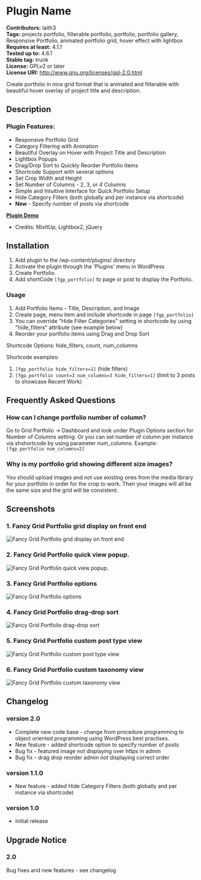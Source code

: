 # Plugin Name 
**Contributors:** laith3  
**Tags:** projects portfolio, filterable portfolio, portfolio, portfolio gallery, Responsive Portfolio, animated portfolio grid, hover effect with lightbox  
**Requires at least:** 4.1.1  
**Tested up to:** 4.6.1  
**Stable tag:** trunk  
**License:** GPLv2 or later  
**License URI:** http://www.gnu.org/licenses/gpl-2.0.html  

Create portfolio in nice grid format that is animated and filterable with beautiful hover overlay of project title and description.


## Description 

### Plugin Features:

* Responsive Portfolio Grid
* Category Filtering with Animation
* Beautiful Overlay on Hover with Project Title and Description
* Lightbox Popups
* Drag/Drop Sort to Quickly Reorder Portfolio Items
* Shortcode Support with several options
* Set Crop Width and Height
* Set Number of Columns - 2, 3, or 4 Columns
* Simple and Intuitive Interface for Quick Portfolio Setup
* Hide Category Filters (both globally and per instance via shortcode)
* **New** - Specify number of posts via shortcode


**[Plugin Demo](http://www.sinawiwebdesign.com/wordpress-plugins/fancy-grid-portfolio/)**


* Credits: MixItUp, Lightbox2, jQuery


## Installation 

1. Add plugin to the /wp-content/plugins/ directory
1. Activate the plugin through the 'Plugins' menu in WordPress
1. Create Portfolio.
1. Add shortCode `[fgp_portfolio]` to page or post to display the Portfolio.


### Usage

1. Add Portfolio Items - Title, Description, and Image
1. Create page, menu item and include shortcode in page	`[fgp_portfolio]`
1. You can override "Hide Filter Categories" setting in shortcode by using "hide_filters" attribute (see example below)
1. Reorder your portfolio items using Drag and Drop Sort

Shortcode Options: hide_filters, count, num_columns

Shortcode examples:

1. `[fgp_portfolio hide_filters=1]` (hide filters)
1. `[fgp_portfolio count=3 num_columns=3 hide_filters=1]` (limit to 3 posts to showcase Recent Work)


## Frequently Asked Questions 


### How can I change portfolio number of column? 

Go to Grid Portfolio -> Dashboard and look under Plugin Options section for Number of Columns setting. Or you can set number of column per instance via shshortcode by using parameter num_columns.  Example: `[fgp_portfolio num_columns=2]`


### Why is my portfolio grid showing different size images? 

You should upload images and not use existing ones from the media library for your portfolio in order for the crop to work.  Then your images will all be the same size and the grid will be consistent.


## Screenshots 

### 1. Fancy Grid Portfolio grid display on front end
![Fancy Grid Portfolio grid display on front end](https://ps.w.org/fancy-grid-portfolio/assets/screenshot-1.png)

### 2. Fancy Grid Portfolio quick view popup.
![Fancy Grid Portfolio quick view popup.](https://ps.w.org/fancy-grid-portfolio/assets/screenshot-2.png)

### 3. Fancy Grid Portfolio options
![Fancy Grid Portfolio options](https://ps.w.org/fancy-grid-portfolio/assets/screenshot-3.png)

### 4. Fancy Grid Portfolio drag-drop sort
![Fancy Grid Portfolio drag-drop sort](https://ps.w.org/fancy-grid-portfolio/assets/screenshot-4.png)

### 5. Fancy Grid Portfolio custom post type view
![Fancy Grid Portfolio custom post type view](https://ps.w.org/fancy-grid-portfolio/assets/screenshot-5.png)

### 6. Fancy Grid Portfolio custom taxonomy view
![Fancy Grid Portfolio custom taxonomy view](https://ps.w.org/fancy-grid-portfolio/assets/screenshot-6.png)



## Changelog 


### version 2.0 
* Complete new code base - change from procedure programming to object oriented programming using WordPress best practises.
* New feature - added shortcode option to specify number of posts
* Bug fix - featured image not displaying over https in admin
* Bug fix - drag drop reorder admin not displaying correct order


### version 1.1.0 
* New feature - added Hide Category Filters (both globally and per instance via shortcode)


### version 1.0 
* Initial release


## Upgrade Notice 


### 2.0 
Bug fixes and new features - see changelog